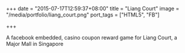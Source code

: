 +++
date = "2015-07-17T12:59:37+08:00"
title = "Liang Court"
image = "/media/portfolio/liang_court.png"
port_tags = ["HTML5", "FB"]

+++

A facebook embedded, casino coupon reward game for Liang Court, a Major Mall in Singapore
